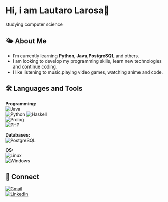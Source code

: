 # Hi, i am Lautaro Larosa👋  

studying computer science

## 🌤 About Me   
- I’m currently learning **Python, Java,PostgreSQL** and others.      
- I am looking to develop my programming skills, learn new technologies and continue coding.
- I like listening to music,playing video games, watching anime and code.

## 🛠️ Languages and Tools  
**Programming:**  
![Java](https://img.shields.io/badge/Java-ED8B00?style=for-the-badge&logo=openjdk&logoColor=white)  
![Python](https://img.shields.io/badge/Python-3776AB?style=for-the-badge&logo=python&logoColor=white) 
![Haskell](https://img.shields.io/badge/Haskell-5D4F85?style=for-the-badge&logo=haskell&logoColor=white)  
![Prolog](https://img.shields.io/badge/Prolog-%23000000.svg?style=for-the-badge&logo=prolog&logoColor=white)  
![PHP](https://img.shields.io/badge/PHP-777BB4?style=for-the-badge&logo=php&logoColor=white)  

**Databases:**  
![PostgreSQL](https://img.shields.io/badge/PostgreSQL-316192?style=for-the-badge&logo=postgresql&logoColor=white)  

**OS:**  
![Linux](https://img.shields.io/badge/Linux-FCC624?style=for-the-badge&logo=linux&logoColor=black)  
![Windows](https://img.shields.io/badge/Windows-0078D6?style=for-the-badge&logo=windows&logoColor=white)  

## 🔗 Connect  
[![Gmail](https://img.shields.io/badge/Gmail-D14836?style=for-the-badge&logo=gmail&logoColor=white)](mailto:lautarolarosacn56@gmail.com)  
[![LinkedIn](https://img.shields.io/badge/LinkedIn-0077B5?style=for-the-badge&logo=linkedin&logoColor=white)](https://www.linkedin.com/in/lautarolarosa)  
